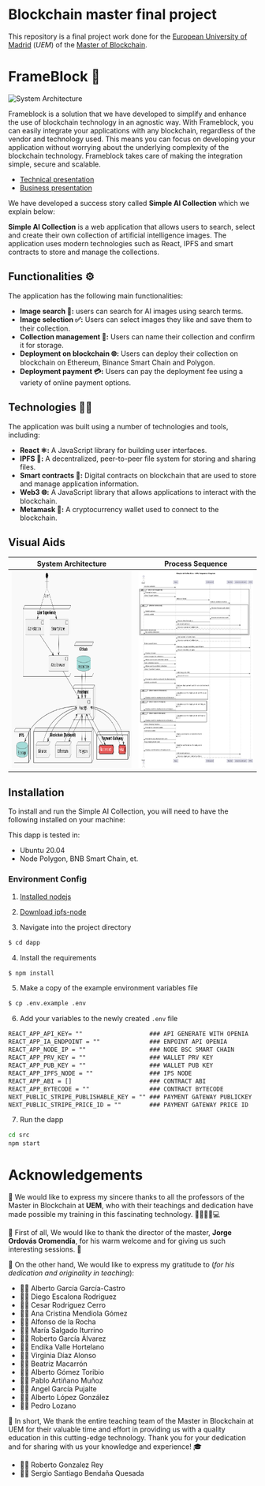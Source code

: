# Blockchain master final project

This repository is a final project work done for the [European University of Madrid](https://universidadeuropea.com/) (_UEM_) of the [Master of Blockchain](https://estudiar.universidadeuropea.com/master-en-blockchain/?utm_source=google&utm_medium=paidsearch&utm_campaign={campaign.name}&utm_term=master%20en%20blockchain&utm_content=always_on&uecrm=7011v0000016zJoAAI).

# FrameBlock :rocket:

<img src="doc/FRAMEBLOCK_240.gif" alt="System Architecture" width="600" height="300"/>

Frameblock is a solution that we have developed to simplify and enhance the use of blockchain technology in an agnostic way. With Frameblock, you can easily integrate your applications with any blockchain, regardless of the vendor and technology used. This means you can focus on developing your application without worrying about the underlying complexity of the blockchain technology. Frameblock takes care of making the integration simple, secure and scalable.

* [Technical presentation](doc/frameblock_technical.pptx)
* [Business presentation](doc/frameblock_business.pptx)

We have developed a success story called __Simple AI Collection__ which we explain below:

 __Simple AI Collection__ is a web application that allows users to search, select and create their own collection of artificial intelligence images. The application uses modern technologies such as React, IPFS and smart contracts to store and manage the collections.

## Functionalities :gear:

The application has the following main functionalities:

* **Image search :mag_right::** users can search for AI images using search terms.
* **Image selection :white_check_mark::** Users can select images they like and save them to their collection.
* **Collection management :file_folder::** Users can name their collection and confirm it for storage.
* **Deployment on blockchain :globe_with_meridians::** Users can deploy their collection on blockchain on Ethereum, Binance Smart Chain and Polygon.
* **Deployment payment :credit_card::** Users can pay the deployment fee using a variety of online payment options.

## Technologies 🧑‍💻

The application was built using a number of technologies and tools, including:

* **React :atom_symbol::** A JavaScript library for building user interfaces.
* **IPFS :file_folder::** A decentralized, peer-to-peer file system for storing and sharing files.
* **Smart contracts :ledger::** Digital contracts on blockchain that are used to store and manage application information.
* **Web3 :globe_with_meridians::** A JavaScript library that allows applications to interact with the blockchain.
* **Metamask :key::** A cryptocurrency wallet used to connect to the blockchain.


## Visual Aids

|System Architecture | Process Sequence | 
|--------------------|------------------|
|<img src="doc/system.png" alt="System Architecture" width="500" height="400"/> | <img src="doc/secuenceusml.png" alt="Process Sequence" width="500" height="400"/> | 


## Installation

To install and run the Simple AI Collection, you will need to have the following installed on your machine:

This dapp is tested in:
- Ubuntu 20.04
- Node Polygon, BNB Smart Chain, et.

### Environment Config

1. [Installed nodejs](doc/nodejs.md)

2. [Download ipfs-node](doc/ipfs.md)

3. Navigate into the project directory

```bash
$ cd dapp
```

4. Install the requirements

```bash
$ npm install
```

5. Make a copy of the example environment variables file

```bash
$ cp .env.example .env
```

6. Add your variables to the newly created `.env` file

```
REACT_APP_API_KEY= ""                   ### API GENERATE WITH OPENIA
REACT_APP_IA_ENDPOINT = ""              ### ENPOINT API OPENIA
REACT_APP_NODE_IP = ""                  ### NODE BSC SMART CHAIN
REACT_APP_PRV_KEY = ""                  ### WALLET PRV KEY
REACT_APP_PUB_KEY = ""                  ### WALLET PUB KEY
REACT_APP_IPFS_NODE = ""                ### IPS NODE
REACT_APP_ABI = []                      ### CONTRACT ABI
REACT_APP_BYTECODE = ""                 ### CONTRACT BYTECODE
NEXT_PUBLIC_STRIPE_PUBLISHABLE_KEY = "" ### PAYMENT GATEWAY PUBLICKEY
NEXT_PUBLIC_STRIPE_PRICE_ID = ""        ### PAYMENT GATEWAY PRICE ID
```

7. Run the dapp

```bash
cd src
npm start
```

# Acknowledgements

🙌 We would like to express my sincere thanks to all the professors of the Master in Blockchain at **UEM**, who with their teachings and dedication have made possible my training in this fascinating technology. 👨‍🏫👩‍🏫💻

👏 First of all, We would like to thank the director of the master, **Jorge Ordovás Oromendía**, for his warm welcome and for giving us such interesting sessions. 🙏

💯 On the other hand, We would like to express my gratitude to (_for his dedication and originality in teaching_):

* 👨‍🏫 Alberto García García-Castro
* 👨‍🏫 Diego Escalona Rodriguez
* 👨‍🏫 Cesar Rodriguez Cerro
* 👩‍🏫 Ana Cristina Mendiola Gómez
* 👨‍🏫 Alfonso de la Rocha
* 👩‍🏫 María Salgado Iturrino
* 👨‍🏫 Roberto García Álvarez
* 👨‍🏫 Endika Valle Hortelano
* 👩‍🏫 Virginia Díaz Alonso
* 👩‍🏫 Beatriz Macarrón
* 👨‍🏫 Alberto Gómez Toribio
* 👨‍🏫 Pablo Artiñano Muñoz
* 👨‍🏫 Angel García Pujalte
* 👨‍🏫 Alberto López González
* 👨‍🏫 Pedro Lozano

🚀 In short, We thank the entire teaching team of the Master in Blockchain at UEM for their valuable time and effort in providing us with a quality education in this cutting-edge technology. Thank you for your dedication and for sharing with us your knowledge and experience! 🎓

* 👨‍🎓 Roberto Gonzalez Rey
* 👨‍🎓 Sergio Santiago Bendaña Quesada
